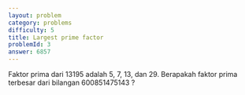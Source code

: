 ```yaml
---
layout: problem
category: problems
difficulty: 5
title: Largest prime factor
problemId: 3
answer: 6857
---
```

Faktor prima dari 13195 adalah 5, 7, 13, dan 29.
Berapakah faktor prima terbesar dari bilangan 600851475143 ?

